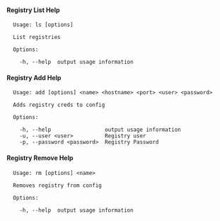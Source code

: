 #### Registry List Help  
```
  Usage: ls [options]

  List registries

  Options:

    -h, --help  output usage information
```  

#### Registry Add Help  
```
  Usage: add [options] <name> <hostname> <port> <user> <password>

  Adds registry creds to config

  Options:

    -h, --help                 output usage information
    -u, --user <user>          Registry user
    -p, --password <password>  Registry Password
```  

#### Registry Remove Help  
```
  Usage: rm [options] <name>

  Removes registry from config

  Options:

    -h, --help  output usage information
```